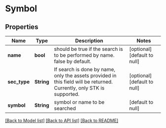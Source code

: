 # Symbol

## Properties
Name | Type | Description | Notes
------------ | ------------- | ------------- | -------------
**name** | **bool** | should be true if the search is to be performed by name. false by default. | [optional] [default to null]
**sec_type** | **String** | If search is done by name, only the assets provided in this field will be returned. Currently, only STK is supported. | [optional] [default to null]
**symbol** | **String** | symbol or name to be searched | [default to null]

[[Back to Model list]](../README.md#documentation-for-models) [[Back to API list]](../README.md#documentation-for-api-endpoints) [[Back to README]](../README.md)


